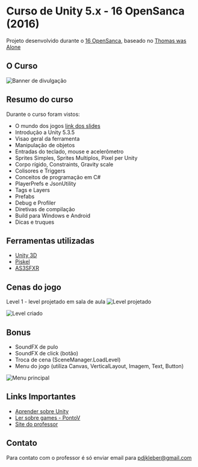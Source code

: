 # Curso de Unity 5.x - 16 OpenSanca (2016)

Projeto desenvolvido durante o [16 OpenSanca](http://www.meetup.com/pt-BR/opensanca/), baseado no [Thomas was Alone](http://store.steampowered.com/app/220780/?l=portuguese)

## O Curso

![Banner de divulgação](http://image.prntscr.com/image/b641834be7304242b0afb8c81945d983.jpeg)

## Resumo do curso

Durante o curso foram vistos:

* O mundo dos jogos [link dos slides](http://pt.slideshare.net/pdjkleber/o-mundo-do-desenvolvimento-de-jogos-61824823)
* Introdução a Unity 5.3.5
* Visao geral da ferramenta
* Manipulação de objetos
* Entradas do teclado, mouse e acelerômetro
* Sprites Simples, Sprites Multiplos, Pixel per Unity
* Corpo rígido, Constraints, Gravity scale
* Colisores e Triggers
* Conceitos de programação em C#
* PlayerPrefs e JsonUtility
* Tags e Layers
* Prefabs
* Debug e Profiler
* Diretivas de compilação
* Build para Windows e Android
* Dicas e truques

## Ferramentas utilizadas

* [Unity 3D](http://unity3d.com/pt/)
* [Piskel](www.piskelapp.com)
* [AS3SFXR](http://www.superflashbros.net/as3sfxr/)

## Cenas do jogo

Level 1 - level projetado em sala de aula
![Level projetado](http://image.prntscr.com/image/c63ac2b5372e4a2faff6d509a97a18bd.png)

![Level criado](http://image.prntscr.com/image/5f0820e793f24e7985d40039933c9233.png)

## Bonus

* SoundFX de pulo
* SoundFX de click (botão)
* Troca de cena (SceneManager.LoadLevel) 
* Menu do jogo (utiliza Canvas, VerticalLayout, Imagem, Text, Button)

![Menu principal](http://image.prntscr.com/image/40677ece84d94f11be069f5f0681d0d5.png)

## Links Importantes

* [Aprender sobre Unity](http://unity3d.com/pt/learn)
* [Ler sobre games - PontoV](http://www.pontov.com.br/site/)
* [Site do professor](https://kleberandrade.wordpress.com)

## Contato

Para contato com o professor é só enviar email para pdjkleber@gmail.com